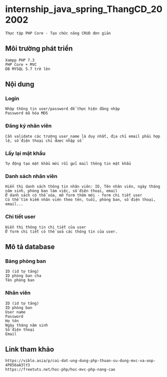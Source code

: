 # internship_java_spring_ThangCD_202002
	Thực tập PHP Core - Tạo chức năng CRUD đơn giản

## Môi trường phát triển
	Xampp PHP 7.3
	PHP Core + MVC
	DB MYSQL 5.7 trở lên

## Nội dung

### Login	
	Nhập thông tin user/password để thực hiện đăng nhập
	Password mã hóa MD5

### Đăng ký nhân viên
	Cần validate các trường user_name là duy nhất, địa chỉ email phải hợp lệ, số điện thoại chỉ được nhập số

### Lấy lại mật khẩu	
	Tự động tạo mật khẩu mới rồi gửi mail thông tin mật khẩu

### Danh sách nhân viên	
	Hiển thị danh sách thông tin nhân viên: ID, Tên nhân viên, ngày tháng năm sinh, phòng ban làm việc, số điện thoại, email
	Ở danh sách có thể xóa, mở form thêm mới - form chi tiết user
	Có thể tìm kiếm nhân viên theo tên, tuổi, phòng ban, số điện thoại, email...
  
### Chi tiết user
	Hiển thị thông tin chi tiết của user
	Ở form chi tiết có thể sửa các thông tin của user.
  
## Mô tả database

### Bảng phòng ban
	ID (id tự tăng)
	ID phòng ban cha
	Tên phòng ban
  
### Nhân viên
	ID (id tự tăng)
	ID phòng ban
	User name
	Password
	Họ tên
	Ngày tháng năm sinh
	Số điện thoại
	Email

## Link tham khảo
	https://viblo.asia/p/cai-dat-ung-dung-php-thuan-su-dung-mvc-va-oop-4P856aA3lY3
	https://freetuts.net/hoc-php/hoc-mvc-php-nang-cao
